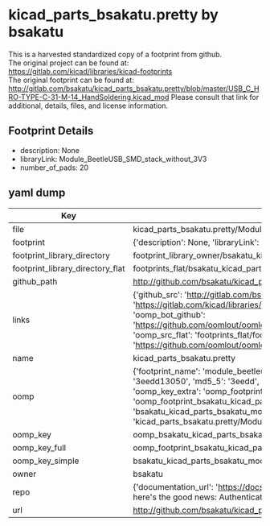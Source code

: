 # kicad_parts_bsakatu.pretty by bsakatu  
This is a harvested standardized copy of a footprint from github.  
The original project can be found at:  
https://gitlab.com/kicad/libraries/kicad-footprints  
The original footprint can be found at:
http://gitlab.com/bsakatu/kicad_parts_bsakatu.pretty/blob/master/USB_C_HRO-TYPE-C-31-M-14_HandSoldering.kicad_mod
Please consult that link for additional, details, files, and license information.  
## Footprint Details
* description: None  
* libraryLink: Module_BeetleUSB_SMD_stack_without_3V3  
* number_of_pads: 20  
## yaml dump  
| Key | Value |  
| --- | --- |  
| file | kicad_parts_bsakatu.pretty/Module_BeetleUSB_SMD_stack_without_3V3.kicad_mod |  
| footprint | {'description': None, 'libraryLink': 'Module_BeetleUSB_SMD_stack_without_3V3', 'number_of_pads': 20} |  
| footprint_library_directory | footprint_library_owner/bsakatu_kicad_parts_bsakatu.pretty |  
| footprint_library_directory_flat | footprints_flat/bsakatu_kicad_parts_bsakatu_module_beetleusb_smd_stack_without_3v3/working |  
| github_path | http://github.com/bsakatu/kicad_parts_bsakatu.pretty/blob/master/Module_BeetleUSB_SMD_stack_without_3V3.kicad_mod |  
| links | {'github_src': 'http://gitlab.com/bsakatu/kicad_parts_bsakatu.pretty/blob/master/USB_C_HRO-TYPE-C-31-M-14_HandSoldering.kicad_mod', 'github_src_repo': 'https://gitlab.com/kicad/libraries/kicad-footprints', 'oomp_bot': 'footprints/bsakatu_kicad_parts_bsakatu_module_beetleusb_smd_stack_without_3v3/working', 'oomp_bot_github': 'https://github.com/oomlout/oomlout_oomp_footprint_bot/tree/main/footprints/bsakatu_kicad_parts_bsakatu_module_beetleusb_smd_stack_without_3v3/working', 'oomp_src_flat': 'footprints_flat/footprints_flat/bsakatu_kicad_parts_bsakatu_module_beetleusb_smd_stack_without_3v3/working', 'oomp_src_flat_github': 'https://github.com/oomlout/oomlout_oomp_footprint_src/tree/main/footprints_flat/bsakatu_kicad_parts_bsakatu_module_beetleusb_smd_stack_without_3v3/working'} |  
| name | kicad_parts_bsakatu.pretty |  
| oomp | {'footprint_name': 'module_beetleusb_smd_stack_without_3v3', 'library_name': 'kicad_parts_bsakatu', 'md5': '3eedd13050f2d4028ca9dff11299092d', 'md5_10': '3eedd13050', 'md5_5': '3eedd', 'md5_6': '3eedd1', 'oomp_key': 'oomp_bsakatu_kicad_parts_bsakatu_module_beetleusb_smd_stack_without_3v3', 'oomp_key_extra': 'oomp_footprint_bsakatu_kicad_parts_bsakatu_module_beetleusb_smd_stack_without_3v3', 'oomp_key_full': 'oomp_footprint_bsakatu_kicad_parts_bsakatu_module_beetleusb_smd_stack_without_3v3_3eedd1', 'oomp_key_simple': 'bsakatu_kicad_parts_bsakatu_module_beetleusb_smd_stack_without_3v3', 'original_filename': 'kicad_parts_bsakatu.pretty/Module_BeetleUSB_SMD_stack_without_3V3.kicad_mod', 'owner_name': 'bsakatu'} |  
| oomp_key | oomp_bsakatu_kicad_parts_bsakatu_module_beetleusb_smd_stack_without_3v3 |  
| oomp_key_full | oomp_footprint_bsakatu_kicad_parts_bsakatu_module_beetleusb_smd_stack_without_3v3 |  
| oomp_key_simple | bsakatu_kicad_parts_bsakatu_module_beetleusb_smd_stack_without_3v3 |  
| owner | bsakatu |  
| repo | {'documentation_url': 'https://docs.github.com/rest/overview/resources-in-the-rest-api#rate-limiting', 'message': "API rate limit exceeded for 84.66.173.59. (But here's the good news: Authenticated requests get a higher rate limit. Check out the documentation for more details.)"} |  
| url | http://github.com/bsakatu/kicad_parts_bsakatu.pretty |  


